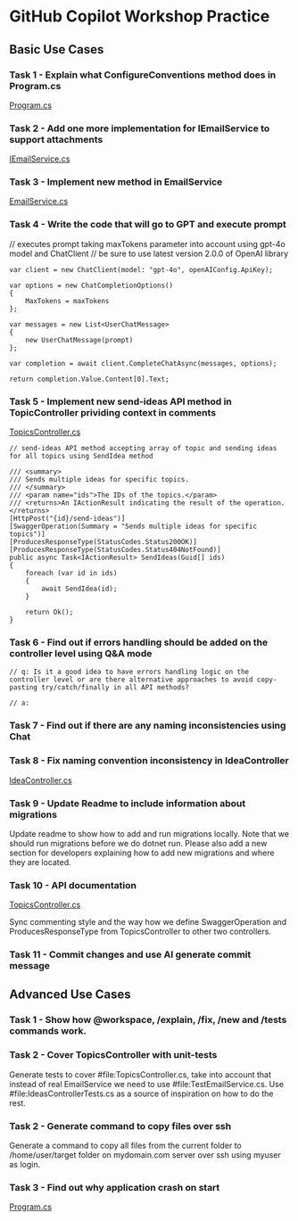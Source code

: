 # GitHub Copilot Workshop Practice

## Basic Use Cases

### Task 1 - Explain what ConfigureConventions method does in Program.cs

[Program.cs](./src/Suggestio.Api/Program.cs)

### Task 2 - Add one more implementation for IEmailService to support attachments

[IEmailService.cs](./src/Suggestio.Api/Interfaces/IEmailService.cs)

### Task 3 - Implement new method in EmailService

[EmailService.cs](./src/Suggestio.Api/Services/EmailService.cs)

### Task 4 - Write the code that will go to GPT and execute prompt

// executes prompt taking maxTokens parameter into account using gpt-4o model and ChatClient
// be sure to use latest version 2.0.0 of OpenAI library

```
var client = new ChatClient(model: "gpt-4o", openAIConfig.ApiKey);

var options = new ChatCompletionOptions()
{
    MaxTokens = maxTokens
};

var messages = new List<UserChatMessage>
{
    new UserChatMessage(prompt)
};

var completion = await client.CompleteChatAsync(messages, options);

return completion.Value.Content[0].Text;
```

### Task 5 - Implement new send-ideas API method in TopicController prividing context in comments

[TopicsController.cs](./src/Suggestio.Api/Controllers/TopicsController.cs)

```
// send-ideas API method accepting array of topic and sending ideas for all topics using SendIdea method
```

```
/// <summary>
/// Sends multiple ideas for specific topics.
/// </summary>
/// <param name="ids">The IDs of the topics.</param>
/// <returns>An IActionResult indicating the result of the operation.</returns>
[HttpPost("{id}/send-ideas")]
[SwaggerOperation(Summary = "Sends multiple ideas for specific topics")]
[ProducesResponseType(StatusCodes.Status200OK)]
[ProducesResponseType(StatusCodes.Status404NotFound)]
public async Task<IActionResult> SendIdeas(Guid[] ids)
{
    foreach (var id in ids)
    {
        await SendIdea(id);
    }

    return Ok();
}
```

### Task 6 - Find out if errors handling should be added on the controller level using Q&A mode

```
// q: Is it a good idea to have errors handling logic on the controller level or are there alternative approaches to avoid copy-pasting try/catch/finally in all API methods?

// a: 
```

### Task 7 - Find out if there are any naming inconsistencies using Chat

### Task 8 - Fix naming convention inconsistency in IdeaController

[IdeaController.cs](./src/Suggestio.Api/Controllers/IdeaController.cs)

### Task 9 - Update Readme to include information about migrations

Update readme to show how to add and run migrations locally. Note that we should run migrations before we do dotnet run. Please also add a new section for developers explaining how to add new migrations and where they are located.

### Task 10 - API documentation

[TopicsController.cs](./src/Suggestio.Api/Controllers/TopicsController.cs)

Sync commenting style and the way how we define SwaggerOperation and ProducesResponseType from TopicsController to other two controllers.

### Task 11 - Commit changes and use AI generate commit message


## Advanced Use Cases

### Task 1 - Show how @workspace, /explain, /fix, /new and /tests commands work.

### Task 2 - Cover TopicsController with unit-tests

Generate tests to cover #file:TopicsController.cs, take into account that instead of real EmailService we need to use #file:TestEmailService.cs. Use #file:IdeasControllerTests.cs as a source of inspiration on how to do the rest.

### Task 2 - Generate command to copy files over ssh

Generate a command to copy all files from the current folder to /home/user/target folder on mydomain.com server over ssh using myuser as login.

### Task 3 - Find out why application crash on start

[Program.cs](./src/Suggestio.Api/Program.cs)